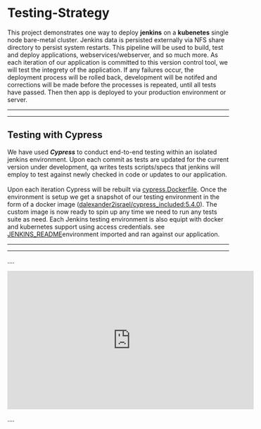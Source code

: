 # Testing-Strategy

This project demonstrates one way to deploy **jenkins** on a **kubenetes** single node bare-metal cluster. Jenkins data is persisted externally via NFS share directory to persist system restarts. This pipeline will be used to build, test and deploy applications, webservices/webserver, and so much more. As each iteration of our application is committed to this version control tool, we will test the integrety of the application. If any failures occur, the deployment process will be rolled back, development will be notifed and corrections will be made before the processes is repeated, until all tests have passed. Then then app is deployed to your production environment or server.

---
---
## Testing with Cypress
We have used ***Cypress*** to conduct end-to-end testing within an isolated jenkins environment. Upon each commit as tests are updated for the current version under development, qa writes tests scripts/specs that jenkins will employ to test against newly checked in code or updates to our application.  
<br/>
Upon each iteration Cypress will be rebuilt via [cypress.Dockerfile](./cypress.Dockerfile).  Once the environment is setup we get a snapshot of our testing environment in the form of a docker image ([dalexander2israel/cypress_included:5.4.0](./cypress.Dockerfile)). The custom image is now ready to spin up any time we need to run any tests suite as need.  Each Jenkins testing environment is also equipt with docker and kubernetes support using access credentials.  see [JENKINS_README](kubernetes\jenkins\JENKINS_READ.md)environment  imported and ran against our application. 

---
---

.... <!-- post content -->

<div class="iframe_container">
    <iframe width="560" height="315" src="https://www.youtube.com/embed/jFOrcgQPZ1k" frameborder="0" allow="accelerometer; autoplay; clipboard-write; encrypted-media; gyroscope; picture-in-picture" allowfullscreen></iframe>
</div>

.... <!-- post content -->
